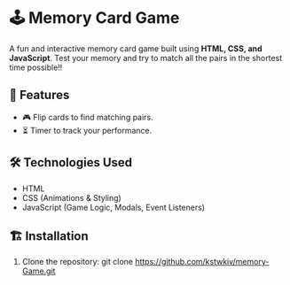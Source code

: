 # 🕹️ Memory Card Game

A fun and interactive memory card game built using **HTML, CSS, and JavaScript**. Test your memory and try to match all the pairs in the shortest time possible!!

## 🚀 Features
- 🎮 Flip cards to find matching pairs.
- ⏳ Timer to track your performance.

## 🛠️ Technologies Used
- HTML
- CSS (Animations & Styling)
- JavaScript (Game Logic, Modals, Event Listeners)

## 🏗️ Installation
1. Clone the repository:
  git clone https://github.com/kstwkiv/memory-Game.git
